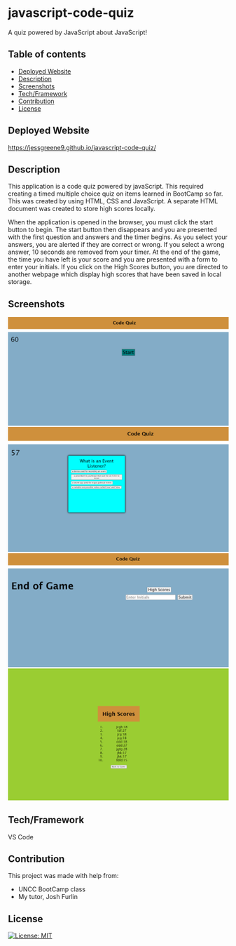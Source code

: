 # javascript-code-quiz
A quiz powered by JavaScript about JavaScript!


## Table of contents
- [Deployed Website](#deployedwebsite)
- [Description](#description)
- [Screenshots](#screenshots)
- [Tech/Framework](#tech/framework)
- [Contribution](#contribution)
- [License](#license)

## Deployed Website

 https://jessgreene9.github.io/javascript-code-quiz/


## Description

This application is a code quiz powered by javaScript. This required creating a timed multiple choice quiz on items learned in BootCamp so far. This was created by using HTML, CSS and JavaScript. A separate HTML document was created to store high scores locally. 

When the application is opened in the browser, you must click the start button to begin. The start button then disappears and you are presented with the first question and answers and the timer begins. As you select your answers, you are alerted if they are correct or wrong. If you select a wrong answer, 10 seconds are removed from your timer. At the end of the game, the time you have left is your score and you are presented with a form to enter your initials. If you click on the High Scores button, you are directed to another webpage which display high scores that have been saved in local storage.

## Screenshots

<img src="./assets/images/screenshot-start.png">
<img src="./assets/images/Screenshot.png">
<img src = "./assets/images/Screenshot-end-of-game.png">
<img src="./assets/images/screen-shot-high-scores.png">



## Tech/Framework

VS Code

## Contribution

This project was made with help from:

* UNCC BootCamp class
* My tutor, Josh Furlin



## License

[![License: MIT](https://img.shields.io/badge/License-MIT-yellow.svg)](https://opensource.org/licenses/MIT)